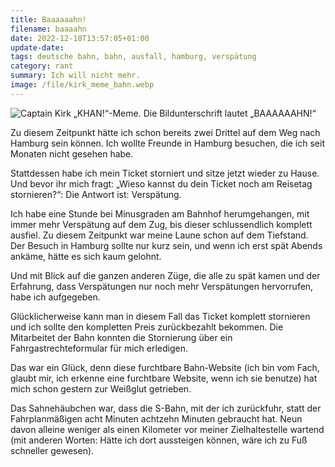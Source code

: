 ```yaml
---
title: Baaaaaahn!
filename: baaaahn
date: 2022-12-18T13:57:05+01:00
update-date:
tags: deutsche bahn, bahn, ausfall, hamburg, verspätung
category: rant
summary: Ich will nicht mehr.
image: /file/kirk_meme_bahn.webp
---
```


![Captain Kirk „KHAN!“-Meme. Die Bildunterschrift lautet „BAAAAAAHN!“](/file/kirk_meme_bahn.webp "BAAAAAAHN!")

Zu diesem Zeitpunkt hätte ich schon bereits zwei Drittel auf dem Weg nach Hamburg sein können. Ich wollte Freunde in Hamburg besuchen, die ich seit Monaten nicht gesehen habe.

Stattdessen habe ich mein Ticket storniert und sitze jetzt wieder zu Hause. Und bevor ihr mich fragt: „Wieso kannst du dein Ticket noch am Reisetag stornieren?“: Die Antwort ist: Verspätung.

Ich habe eine Stunde bei Minusgraden am Bahnhof herumgehangen, mit immer mehr Verspätung auf dem Zug, bis dieser schlussendlich komplett ausfiel. Zu diesem Zeitpunkt war meine Laune schon auf dem Tiefstand. Der Besuch in Hamburg sollte nur kurz sein, und wenn ich erst spät Abends ankäme, hätte es sich kaum gelohnt.

Und mit Blick auf die ganzen anderen Züge, die alle zu spät kamen und der Erfahrung, dass Verspätungen nur noch mehr Verspätungen hervorrufen, habe ich aufgegeben.

Glücklicherweise kann man in diesem Fall das Ticket komplett stornieren und ich sollte den kompletten Preis zurückbezahlt bekommen. Die Mitarbeitet der Bahn konnten die Stornierung über ein Fahrgastrechteformular für mich erledigen.

Das war ein Glück, denn diese furchtbare Bahn-Website (ich bin vom Fach, glaubt mir, ich erkenne eine furchtbare Website, wenn ich sie benutze) hat mich schon gestern zur Weißglut getrieben.

Das Sahnehäubchen war, dass die S-Bahn, mit der ich zurückfuhr, statt der Fahrplanmäßigen acht Minuten achtzehn Minuten gebraucht hat. Neun davon alleine weniger als einen Kilometer vor meiner Zielhaltestelle wartend (mit anderen Worten: Hätte ich dort aussteigen können, wäre ich zu Fuß schneller gewesen).

